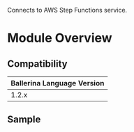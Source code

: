 Connects to AWS Step Functions service.

# Module Overview

## Compatibility
| Ballerina Language Version 
| -------------------------- 
| 1.2.x

## Sample

```ballerina

```

